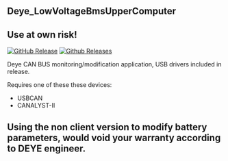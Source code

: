 ## Deye_LowVoltageBmsUpperComputer

## Use at own risk!

[![GitHub Release](https://img.shields.io/github/v/release/Psynosaur/Deye_LowVoltageBmsUpperComputer.svg)](https://github.com/Psynosaur/Deye_LowVoltageBmsUpperComputer/releases/latest)  [![Github Releases](https://img.shields.io/github/downloads/Psynosaur/Deye_LowVoltageBmsUpperComputer/total.svg)](https://github.com/Psynosaur/Deye_LowVoltageBmsUpperComputer/releases/latest)

Deye CAN BUS monitoring/modification application, USB drivers included in release.

Requires one of these these devices:
  - USBCAN
  - CANALYST-II

## Using the non client version to modify battery parameters, would void your warranty according to DEYE engineer.
